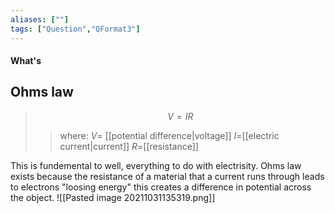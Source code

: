 ```yaml
---
aliases: [""]
tags: ["Question","QFormat3"]
---
```


#### What's
## Ohms law
> $$ V = IR $$ 
>> where:
>> $V=$ [[potential difference|voltage]]
>> $I=$[[electric current|current]]
>> $R=$[[resistance]]

This is fundemental to well, everything to do with electrisity.
Ohms law exists because the resistance of a material that a current runs through leads to electrons "loosing energy" this creates a difference in potential across the object.
![[Pasted image 20211031135319.png]]